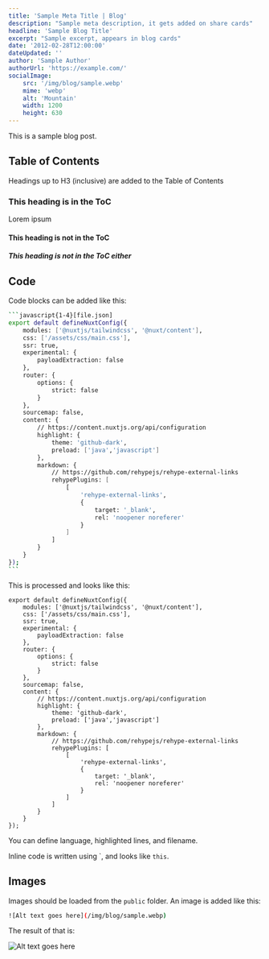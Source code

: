 ```yaml
---
title: 'Sample Meta Title | Blog'
description: "Sample meta description, it gets added on share cards"
headline: 'Sample Blog Title'
excerpt: "Sample excerpt, appears in blog cards"
date: '2012-02-28T12:00:00'
dateUpdated: ''
author: 'Sample Author'
authorUrl: 'https://example.com/'
socialImage:
    src: '/img/blog/sample.webp'
    mime: 'webp'
    alt: 'Mountain'
    width: 1200
    height: 630
---
```


This is a sample blog post.

## Table of Contents

Headings up to H3 (inclusive) are added to the Table of Contents

### This heading is in the ToC

Lorem ipsum

#### This heading is not in the ToC

##### This heading is not in the ToC either

## Code

Code blocks can be added like this:

```bash
```javascript{1-4}[file.json]
export default defineNuxtConfig({
    modules: ['@nuxtjs/tailwindcss', '@nuxt/content'],
    css: ['/assets/css/main.css'],
    ssr: true,
    experimental: {
        payloadExtraction: false
    },
    router: {
        options: {
            strict: false
        }
    },
    sourcemap: false,
    content: {
        // https://content.nuxtjs.org/api/configuration
        highlight: {
            theme: 'github-dark',
            preload: ['java','javascript']
        },
        markdown: {
            // https://github.com/rehypejs/rehype-external-links
            rehypePlugins: [
                [
                    'rehype-external-links',
                    {
                        target: '_blank',
                        rel: 'noopener noreferer'
                    }
                ]
            ]
        }
    }
});
```    
```

This is processed and looks like this:

```javascript{1-4,6}[file.json]
export default defineNuxtConfig({
    modules: ['@nuxtjs/tailwindcss', '@nuxt/content'],
    css: ['/assets/css/main.css'],
    ssr: true,
    experimental: {
        payloadExtraction: false
    },
    router: {
        options: {
            strict: false
        }
    },
    sourcemap: false,
    content: {
        // https://content.nuxtjs.org/api/configuration
        highlight: {
            theme: 'github-dark',
            preload: ['java','javascript']
        },
        markdown: {
            // https://github.com/rehypejs/rehype-external-links
            rehypePlugins: [
                [
                    'rehype-external-links',
                    {
                        target: '_blank',
                        rel: 'noopener noreferer'
                    }
                ]
            ]
        }
    }
});
```

You can define language, highlighted lines, and filename.

Inline code is written using \`, and looks like `this`.

## Images

Images should be loaded from the `public` folder. An image is added like this:

```bash
![Alt text goes here](/img/blog/sample.webp)
```

The result of that is:

![Alt text goes here](/img/blog/sample.webp)